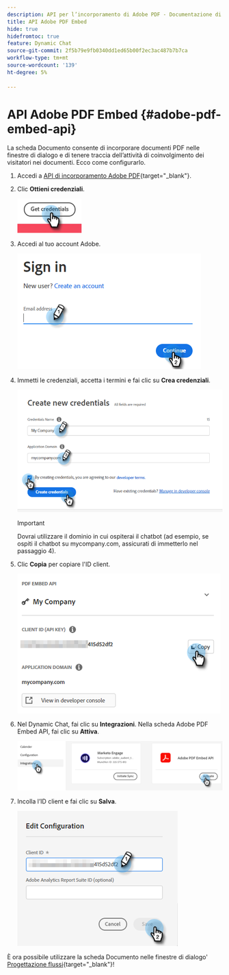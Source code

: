 ```yaml
---
description: API per l’incorporamento di Adobe PDF - Documentazione di Marketo - Documentazione del prodotto
title: API Adobe PDF Embed
hide: true
hidefromtoc: true
feature: Dynamic Chat
source-git-commit: 2f5b79e9fb0340dd1ed65b00f2ec3ac487b7b7ca
workflow-type: tm+mt
source-wordcount: '139'
ht-degree: 5%

---
```


# API Adobe PDF Embed {#adobe-pdf-embed-api}

La scheda Documento consente di incorporare documenti PDF nelle finestre di dialogo e di tenere traccia dell’attività di coinvolgimento dei visitatori nei documenti. Ecco come configurarlo.

1. Accedi a [API di incorporamento Adobe PDF](https://udp.adobe.io/document-services/apis/pdf-embed/){target="_blank"}.

1. Clic **Ottieni credenziali**.

   ![](assets/adobe-pdf-embed-api-1.png)

1. Accedi al tuo account Adobe.

   ![](assets/adobe-pdf-embed-api-2.png)

1. Immetti le credenziali, accetta i termini e fai clic su **Crea credenziali**.

   ![](assets/adobe-pdf-embed-api-3.png)

   >[!IMPORTANT]
   >
   >Dovrai utilizzare il dominio in cui ospiterai il chatbot (ad esempio, se ospiti il chatbot su mycompany.com, assicurati di immetterlo nel passaggio 4).

1. Clic **Copia** per copiare l&#39;ID client.

   ![](assets/adobe-pdf-embed-api-4.png)

1. Nel Dynamic Chat, fai clic su **Integrazioni**. Nella scheda Adobe PDF Embed API, fai clic su **Attiva**.

   ![](assets/adobe-pdf-embed-api-5.png)

1. Incolla l’ID client e fai clic su **Salva**.

   ![](assets/adobe-pdf-embed-api-6.png)

È ora possibile utilizzare la scheda Documento nelle finestre di dialogo&#39; [Progettazione flussi](/help/marketo/product-docs/demand-generation/dynamic-chat-two/automated-chat/stream-designer.md){target="_blank"}!

